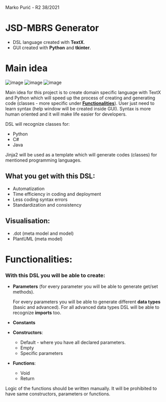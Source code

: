 
Marko Purić - R2 38/2021
# JSD-MBRS Generator

* DSL language created with **TextX**.
* GUI created with **Python** and **tkinter**.
# Main idea
![image](https://github.com/markobanja/python-DSL/assets/18674783/67c08a85-15e0-48b6-b1f3-86b27882b436)
![image](https://github.com/markobanja/python-DSL/assets/18674783/343f5e5e-d02b-4ad3-a35e-cf3c2d727346)
![image](https://github.com/markobanja/python-DSL/assets/18674783/df294649-3e21-4be2-894c-7c55f589d5ea)

Main idea for this project is to create domain specific language with TextX and Python which will speed up the process of creating and generating code (classes - more specific under [**Functionalities**](#Functionalities)).
User just need to learn syntax (help window will be created inside GUI). Syntax is more human oriented and it will make life easier for developers.

DSL will recognize classes for:
  - Python
  - C#
  - Java

Jinja2 will be used as a template  which will generate codes (classes) for mentioned programming languages.
## What you get with this DSL:
* Automatization
* Time efficiency in coding and deployment
* Less coding syntax errors
* Standardization and consistency
## Visualisation:
* .dot (meta model and model)
* PlantUML (meta model)
# Functionalities:
### With this DSL you will be able to create:
* **Parameters** (for every parameter you will be able to generate get/set methods).

  For every parameters you will be able to generate different **data types** (basic and advanced). For all advanced data types DSL will be able to recognize **imports** too.
* **Constants**
* **Constructors**:
  - Default - where you have all declared parameters.
  - Empty
  - Specific parameters
* **Functions**:
  - Void 
  - Return
      
Logic of the functions should be written manually. It will be prohibited to have same constructors, parameters or functions.
